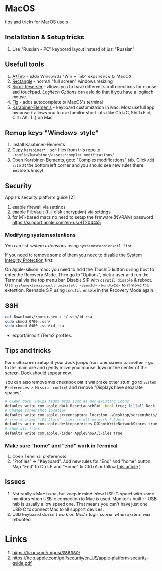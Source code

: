 # MacOS
tips and tricks for MacOS users

## Installation & Setup tricks
1. Use "Russian - PC" keyboard layout instead of just "Russian"

## Usefull tools
1. [AltTab](https://github.com/lwouis/alt-tab-macos) - adds Windowds "Win + Tab" experience to MacOS
2. [Rectangle](https://github.com/rxhanson/Rectangle) - normal "full screen" windows resizing 
3. [Scroll Reverser](https://github.com/pilotmoon/Scroll-Reverser) - allows you to have different scroll directions for mouse and touchpad. *Logitech Options* can aslo do that if you have a logitech mouse.
4. [Fig](https://github.com/withfig/autocomplete) - adds autocomplete to MacOS's terminal
5. [Karabiner-Elements](https://github.com/pqrs-org/Karabiner-Elements) - keyboard customization in Mac. Most usefull app because it allows you to use familiar shortcuts (like Ctrl+C, Shift+End, Ctrl+Alt+T..) on Mac

## Remap keys "Windows-style"
1. Install Karabiner-Elements
2. Copy ```karabiner*.json``` files from this repo to  ```.config/karabiner/assets/complex_modifications/```
3. Open Karabiner-Elements, goto "Complex modifications" tab. Click ```Add rule``` at the bottom left corner and you should see new rules there. Enable & Enjoy!

## Security
Apple's security platform guide [2]

1. enable firewall via settings
2. enable FileVault (full disk encryption) via settings
3. for M1-based macs no need to setup the firmware (NVRAM) password https://support.apple.com/en-us/HT204455

### Modifying system extentions
You can list *system extensions* using ```systemextensionsctl list```. 

If you need to remove some of them you need to disable the [System Integrity Protection](https://developer.apple.com/documentation/security/disabling_and_enabling_system_integrity_protection) first. 

On Apple-silicon macs you need to hold the TouchID button during boot to enter the Recovery Mode. Then go to "Options", pick a user and run the Terminal via the top menu bar. Disable SIP with ```csrutil disable``` & reboot. Use ```systemextensionsctl uninstall <teamId> <bundleId>``` to remove the extention. Reenable SIP using ```csrutil enable``` in the Recovery Mode again.

## SSH
```bash
cat Downloads/router.pem > ~/.ssh/id_rsa
sudo chmod 0700 .ssh/
sudo chmod 0600 .ssh/id_rsa
```
+ export/import iTerm2 profiles.

## Tips and tricks
For multiscreen setup: if your dock jumps from one screen to another - go to the main one and gently move your mouse down in the center of the screen. Dock should appear now. 

You can also remove this checkbox but it will brake other stuff: go to ```System Preferences > Mission control``` and remove "Displays have separate spaces"

```bash
# Clear dock. Helps fight bugs such as non-existing icons
defaults write com.apple.dock ResetLaunchPad -bool true; killall Dock
# Change screenshot location
defaults write com.apple.screencapture location ~/Desktop/screenshots/
# stop writing ".DS_Store" files to all network folders
defaults write com.apple.desktopservices DSDontWriteNetworkStores true
# show all files
defaults write com.apple.Finder AppleShowAllFiles true
```
### Make sure "home" and "end" work in Terminal
1. Open Terminal preferences
2. "Profiles" -> "Keyboard". Add new rules for "End" and "home" button. Map "End" to Ctrl+E and "Home" to Ctrl+A or follow [this article](https://medium.com/internetstack/making-the-apple-magic-keyboard-home-end-buttons-behave-like-windows-with-modifier-keys-7c070c09ab93) )

## Issues
1. Not really a Mac issue, but keep in mind: slow USB-C speed with some monitors when USB-c connection to Mac is used. Monitor's built-in USB hub is usually a low speed one. That means you can't have just one USB-C to connect Mac to all support devices.
2. USB keyboard doesn't work on Mac's login screen when system was rebooted

# Links
1. https://habr.com/ru/post/588380/
2. https://help.apple.com/pdf/security/en_US/apple-platform-security-guide.pdf

